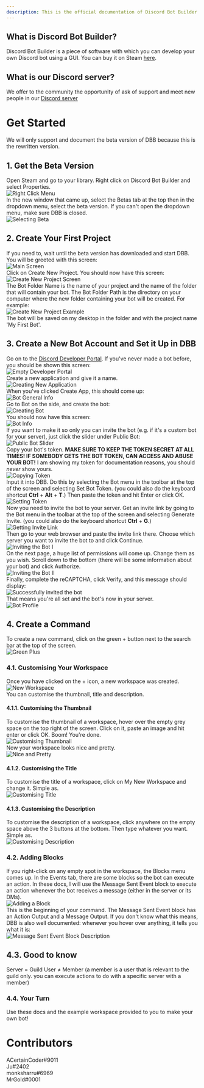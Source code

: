 ```yaml
---
description: This is the official documentation of Discord Bot Builder with the collaboration of the community.
---
```

## What is Discord Bot Builder?
Discord Bot Builder is a piece of software with which you can develop your own Discord bot using a GUI. You can buy it on Steam [here](https://store.steampowered.com/app/1119570/Discord_Bot_Builder/).

## What is our Discord server?
We offer to the community the opportunity of ask of support and meet new people in our [Discord server](https://discord.gg/PAzxTDw)

# Get Started

We will only support and document the beta version of DBB because this is the rewritten version.

## 1. Get the Beta Version

Open Steam and go to your library.
Right click on Discord Bot Builder and select Properties.
<br>![Right Click Menu](https://heroku.is-a-bad.host/i/qvwi.png)<br>
In the new window that came up, select the Betas tab at the top then in the dropdown menu, select the beta version. If you can't open the dropdown menu, make sure DBB is closed.
<br>![Selecting Beta](https://heroku.is-a-bad.host/i/47eh.png)<br>

## 2. Create Your First Project

If you need to, wait until the beta version has downloaded and start DBB. You will be greeted with this screen:
<br>![Main Screen](https://heroku.is-a-bad.host/i/6cyb.png)<br>
Click on Create New Project. You should now have this screen:
<br>![Create New Project Screen](https://heroku.is-a-bad.host/i/j0aw.png)<br>
The Bot Folder Name is the name of your project and the name of the folder that will contain your bot.
The Bot Folder Path is the directory on your computer where the new folder containing your bot will be created.
For example:
<br>![Create New Project Example](https://heroku.is-a-bad.host/i/7b7i.png)<br>
The bot will be saved on my desktop in the folder and with the project name 'My First Bot'.

## 3. Create a New Bot Account and Set it Up in DBB

Go on to the [Discord Developer Portal](https://discordapp.com/developers). If you've never made a bot before, you should be shown this screen:
<br>![Empty Developer Portal](https://heroku.is-a-bad.host/i/njjm.png)<br>
Create a new application and give it a name.
<br>![Creating New Application](https://heroku.is-a-bad.host/i/0k7v.png)<br>
When you've clicked Create App, this should come up:
<br>![Bot General Info](https://heroku.is-a-bad.host/i/z2u6.png)<br>
Go to Bot on the side, and create the bot:
<br>![Creating Bot](https://heroku.is-a-bad.host/i/w9rx.png)<br>
You should now have this screen:
<br>![Bot Info](https://heroku.is-a-bad.host/i/h8mz.png)<br>
If you want to make it so only you can invite the bot \(e.g. if it's a custom bot for your server\), just click the slider under Public Bot:
<br>![Public Bot Slider](https://heroku.is-a-bad.host/i/a55q.png)<br>
Copy your bot's token. **MAKE SURE TO KEEP THE TOKEN SECRET AT ALL TIMES! IF SOMEBODY GETS THE BOT TOKEN, CAN ACCESS AND ABUSE YOUR BOT!** I am showing my token for documentation reasons, you should *never* show yours.
<br>![Copying Token](https://heroku.is-a-bad.host/i/mcf1.png)<br>
Input it into DBB. Do this by selecting the Bot menu in the toolbar at the top of the screen and selecting Set Bot Token. \(you could also do the keyboard shortcut **Ctrl** + **Alt** + **T**.\) Then paste the token and hit Enter or click OK.
<br>![Setting Token](https://heroku.is-a-bad.host/i/esq5.png)<br>
Now you need to invite the bot to your server. Get an invite link by going to the Bot menu in the toolbar at the top of the screen and selecting Generate Invite. \(you could also do the keyboard shortcut **Ctrl** + **G**.\)
<br>![Getting Invite Link](https://heroku.is-a-bad.host/i/rvwr.png)<br>
Then go to your web browser and paste the invite link there. Choose which server you want to invite the bot to and click Continue.
<br>![Inviting the Bot I](https://heroku.is-a-bad.host/i/31l6.png)<br>
On the next page, a huge list of permissions will come up. Change them as you wish. Scroll down to the bottom \(there will be some information about your bot\) and click Authorize.
<br>![Inviting the Bot II](https://heroku.is-a-bad.host/i/fjii.png)<br>
Finally, complete the reCAPTCHA, click Verify, and this message should display:
<br>![Successfully invited the bot](https://heroku.is-a-bad.host/i/fgcr.png)<br>
That means you're all set and the bot's now in your server.
<br>![Bot Profile](https://heroku.is-a-bad.host/i/ww5x.png)<br>

## 4. Create a Command

To create a new command, click on the green + button next to the search bar at the top of the screen.
<br>![Green Plus](https://heroku.is-a-bad.host/i/4d54.png)<br>

### 4.1. Customising Your Workspace

Once you have clicked on the + icon, a new workspace was created.
<br>![New Workspace](https://heroku.is-a-bad.host/i/y4in.png)<br>
You can customise the thumbnail, title and description.

#### 4.1.1. Customising the Thumbnail

To customise the thumbnail of a workspace, hover over the empty grey space on the top right of the screen. Click on it, paste an image and hit enter or click OK. Boom! You're done.
<br>![Customising Thumbnail](https://heroku.is-a-bad.host/i/8une.png)<br>
Now your workspace looks nice and pretty.
<br>![Nice and Pretty](https://heroku.is-a-bad.host/i/nobz.png)<br>

#### 4.1.2. Customising the Title

To customise the title of a workspace, click on My New Workspace and change it. Simple as.
<br>![Customising Title](https://heroku.is-a-bad.host/i/j55a.png)<br>

#### 4.1.3. Customising the Description

To customise the description of a workspace, click anywhere on the empty space above the 3 buttons at the bottom. Then type whatever you want. Simple as.
<br>![Customising Description](https://heroku.is-a-bad.host/i/utk1.png)<br>

### 4.2. Adding Blocks

If you right-click on any empty spot in the workspace, the Blocks menu comes up. In the Events tab, there are some blocks so the bot can execute an action. In these docs, I will use the Message Sent Event block to execute an action whenever the bot receives a message \(either in the server or its DMs\).
<br>![Adding a Block](https://heroku.is-a-bad.host/i/b9gb.png)<br>
This is the beginning of your command. The Message Sent Event block has an Action Output and a Message Output. If you don't know what this means, DBB is also well documented: whenever you hover over anything, it tells you what it is:
<br>![Message Sent Event Block Description](https://heroku.is-a-bad.host/i/1duq.png)<br>

## 4.3. Good to know

Server = Guild
User ≠ Member \(a member is a user that is relevant to the guild only. you can execute actions to do with a specific server with a member\)

### 4.4. Your Turn

Use these docs and the example workspace provided to you to make your own bot!


# Contributors

ACertainCoder#9011<br>
Ju#2402<br>
monksharru#6969<br>
MrGold#0001
